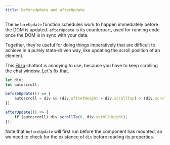 ```yaml
---
title: beforeUpdate and afterUpdate
---
```


The `beforeUpdate` function schedules work to happen immediately before the DOM is updated. `afterUpdate` is its counterpart, used for running code once the DOM is in sync with your data.

Together, they're useful for doing things imperatively that are difficult to achieve in a purely state-driven way, like updating the scroll position of an element.

This [Eliza](https://en.wikipedia.org/wiki/ELIZA) chatbot is annoying to use, because you have to keep scrolling the chat window. Let's fix that.

```ts
let div;
let autoscroll;

beforeUpdate(() => {
	autoscroll = div && (div.offsetHeight + div.scrollTop) > (div.scrollHeight - 20);
});

afterUpdate(() => {
	if (autoscroll) div.scrollTo(0, div.scrollHeight);
});
```

Note that `beforeUpdate` will first run before the component has mounted, so we need to check for the existence of `div` before reading its properties.
